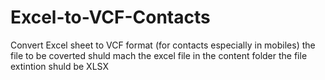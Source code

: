 # Excel-to-VCF-Contacts
Convert Excel sheet to VCF format (for contacts especially in mobiles)
the file to be coverted shuld mach the excel file in the content folder
the file extintion shuld be XLSX
